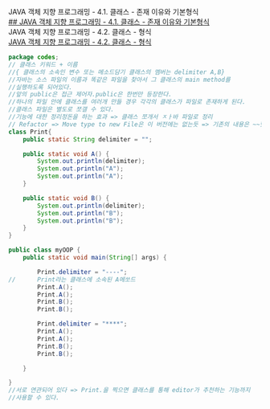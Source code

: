 JAVA 객체 지향 프로그래밍 - 4.1. 클래스 - 존재 이유와 기본형식  
[## JAVA 객체 지향 프로그래밍 - 4.1. 클래스 - 존재 이유와 기본형식](https://www.youtube.com/watch?v=m1Cx8vDDmYo&list=PLuHgQVnccGMAb-e41kXPSIpmoz1RvHyN4&index=4)  
JAVA 객체 지향 프로그래밍 - 4.2. 클래스 - 형식  
[JAVA 객체 지향 프로그래밍 - 4.2. 클래스 - 형식](https://www.youtube.com/watch?v=jpcXlhgEzmQ&list=PLuHgQVnccGMAb-e41kXPSIpmoz1RvHyN4&index=5)  
```java
package codes;
// 클래스 키워드 + 이름 
//{ 클래스의 소속인 변수 또는 메소드담기 클래스의 멤버는 delimiter A,B}
//자바는 소스 파일의 이름과 똑같은 파일을 찾아서 그 클래스의 main method를 
//실행하도록 되어있다. 
//앞의 public은 접근 제어자.public은 한번만 등장한다. 
//하나의 파일 안에 클래스를 여러개 만들 경우 각각의 클래스가 파일로 존재하게 된다. 
//클래스 파일은 별도로 쪼갤 수 있다. 
//기능에 대한 정리정돈을 하는 효과 => 클래스 쪼개서 ㅈㅏ바 파일로 정리
// Refactor => Move type to new File은 이 버전에는 없는듯 => 기존의 내용은 ~~했는데, print.java에 옮겨담겠다
class Print{
	public static String delimiter = "";

	public static void A() {
		System.out.println(delimiter);
		System.out.println("A");
		System.out.println("A");
	}

	public static void B() {
		System.out.println(delimiter);
		System.out.println("B");
		System.out.println("B");
	}
}

public class myOOP {
	public static void main(String[] args) {

		Print.delimiter = "----";
//		Print라는 클래스에 소속된 A메쏘드
		Print.A();
		Print.A();
		Print.B();
		Print.B();

		Print.delimiter = "****";
		Print.A();
		Print.A();
		Print.B();
		Print.B();

	}

}
//서로 연관되어 있다 => Print.을 찍으면 클래스를 통해 editor가 추천하는 기능까지
//사용할 수 있다.
```
